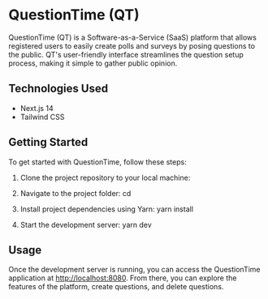 # QuestionTime (QT)

QuestionTime (QT) is a Software-as-a-Service (SaaS) platform that allows registered users to easily create polls and surveys by posing questions to the public. QT's user-friendly interface streamlines the question setup process, making it simple to gather public opinion.

## Technologies Used
- Next.js 14
- Tailwind CSS

## Getting Started
To get started with QuestionTime, follow these steps:

1. Clone the project repository to your local machine:

2. Navigate to the project folder: cd <folder>

3. Install project dependencies using Yarn: yarn install

4. Start the development server: yarn dev

## Usage
Once the development server is running, you can access the QuestionTime application at [http://localhost:8080](http://localhost:8080). From there, you can explore the features of the platform, create questions, and delete questions.

